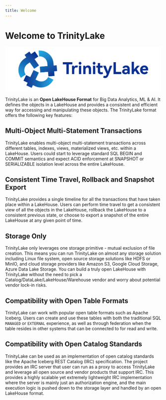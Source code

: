 ```yaml
---
title: Welcome
---
```


# Welcome to TrinityLake

![logo](./logo/blue-text-horizontal.png)

TrinityLake is an **Open LakeHouse Format** for Big Data Analytics, ML & AI. 
It defines the objects in a LakeHouse and provides a consistent and efficient way for accessing and manipulating these objects.
The TrinityLake format offers the following key features:

## Multi-Object Multi-Statement Transactions

TrinityLake enables multi-object multi-statement transactions across different tables, indexes, views, 
materialized views, etc. within a LakeHouse.
Users could start to leverage standard SQL BEGIN and COMMIT semantics and expect ACID enforcement 
at SNAPSHOT or SERIALIZABLE isolation level across the entire LakeHouse.

## Consistent Time Travel, Rollback and Snapshot Export

TrinityLake provides a single timeline for all the transactions that have taken place within a LakeHouse.
Users can perform time travel to get a consistent view of all the objects in the LakeHouse,
rollback the LakeHouse to a consistent previous state,
or choose to export a snapshot of the entire LakeHouse at any given point of time.

## Storage Only

TrinityLake only leverages one storage primitive - mutual exclusion of file creation.
This means you can run TrinityLake on almost any storage solution including Linux file system, open source storage solutions like HDFS or MinIO, 
and cloud storage providers like Amazon S3, Google Cloud Storage, Azure Data Lake Storage.
You can build a truly open LakeHouse with TrinityLake without the need to pick a Catalog/DataLake/LakeHouse/Warehouse 
vendor and worry about potential vendor lock-in risks.

## Compatibility with Open Table Formats

TrinityLake can work with popular open table formats such as Apache Iceberg.
Users can create and use these tables with both the traditional SQL `MANAGED` or `EXTERNAL` experience,
as well as through federation when the table resides in other systems that can be connected to for read and write.

## Compatibility with Open Catalog Standards

TrinityLake can be used as an implementation of open catalog standards like the Apache Iceberg REST Catalog (IRC) specification.
The project provides an IRC server that user can run as a proxy to access TrinityLake and leverage all open source and 
vendor products that support IRC. This provides a highly scalable yet extremely lightweight IRC implementation 
where the server is mainly just an authorization engine, and the main execution logic is pushed down to the storage 
layer and handled by an open LakeHouse format.
